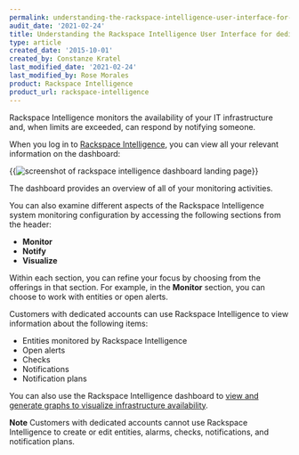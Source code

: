```yaml
---
permalink: understanding-the-rackspace-intelligence-user-interface-for-dedicated-accounts
audit_date: '2021-02-24'
title: Understanding the Rackspace Intelligence User Interface for dedicated accounts
type: article
created_date: '2015-10-01'
created_by: Constanze Kratel
last_modified_date: '2021-02-24'
last_modified_by: Rose Morales
product: Rackspace Intelligence
product_url: rackspace-intelligence
---
```


Rackspace Intelligence monitors the availability of your IT infrastructure and,
when limits are exceeded, can respond by notifying someone.

When you log in to [Rackspace Intelligence](/support/how-to/log-in-to-rackspace-intelligence-for-dedicated-accounts),
you can view all your relevant information on the dashboard:

{{<image alt="screenshot of rackspace intelligence dashboard landing page" src="Dashboard.png" title="screenshot of rackspace intelligence dashboard landing page">}}

The dashboard provides an overview of all of your monitoring activities.

You can also examine different aspects of the Rackspace Intelligence
system monitoring configuration by accessing the following sections from the
header:

- **Monitor**
- **Notify**
- **Visualize**

Within each section, you can refine your focus by choosing from the offerings in
that section. For example, in the **Monitor** section, you can choose to work
with entities or open alerts.

Customers with dedicated accounts can use Rackspace Intelligence to view
information about the following items:

- Entities monitored by Rackspace Intelligence
- Open alerts
- Checks
- Notifications
- Notification plans

You can also use the Rackspace Intelligence dashboard to [view and generate graphs to visualize infrastructure availability](/support/how-to/viewing-and-creating-graphs-of-activity-in-rackspace-intelligence-for-dedicated-accounts).

**Note** Customers with dedicated accounts cannot use Rackspace Intelligence to
create or edit entities, alarms, checks, notifications, and notification plans.
